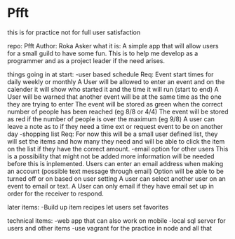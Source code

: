 # Pfft
this is for practice not for full user satisfaction

repo: Pfft
Author: Roka Asker
what it is:
A simple app that will allow users for a small guild to have some fun.
This is to help me develop as a programmer and as a project leader if the need arises.

things going in at start:
	-user based schedule
		Req:
			Event start times for daily weekly or monthly
			A User will be allowed to enter an event and on the calender it will show who started it and the time it will run (start to end)
			A User will be warned that another event will be at the same time as the one they are trying to enter
			The event will be stored as green when the correct number of people has been reached (eg 8/8 or 4/4)
			The event will be stored as red if the number of people is over the maximum (eg 9/8)
			A user can leave a note as to if they need a time ext or request event to be on another day
	-shopping list
		Req:
		For now this will be a small user defined list, they will set the items and how many they need and will be able to click the item on the list if they have the correct amount.
	-email option for other users
		This is a possibility that might not be added more information will be needed before this is inplemented.
			Users can enter an email address when making an account (possible text message through email)
			Option will be able to be turned off or on based on user setting
			A user can select another user on an event to email or text.
			A User can only email if they have email set up in order for the receiver to respond.
		
later items:
	-Build up item recipes let users set favorites 
	
technical items:
	-web app that can also work on mobile
	-local sql server for users and other items
	-use vagrant for the practice in node and all that